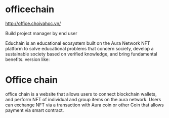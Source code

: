 # officechain
http://office.choivahoc.vn/

Build project manager by end user

Educhain is an educational ecosystem built on the Aura Network NFT platform to solve educational problems that concern society, develop a sustainable society based on verified knowledge, and bring fundamental benefits. version like:

# Office chain 
office chain is a website that allows users to connect blockchain wallets, and perform NFT of individual and group items on the aura network.
Users can exchange NFT via a transaction with Aura coin or other Coin that allows payment via smart contract.
